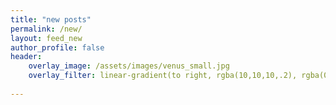 ```yaml
---
title: "new posts"
permalink: /new/
layout: feed_new
author_profile: false
header:
    overlay_image: /assets/images/venus_small.jpg
    overlay_filter: linear-gradient(to right, rgba(10,10,10,.2), rgba(0, 0, 1,0))
    
---
```


